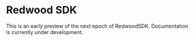 # Redwood SDK

This is an early preview of the next epoch of RedwoodSDK. Documentation is currently under development.
